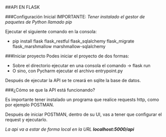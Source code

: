 ##API EN FLASK

###Configuración Inicial
IMPORTANTE: _Tener instalado el gestor de paquetes de Python llamado pip_

Ejecutar el siguiente comando en la consola:
* pip install flask flask_restful flask_sqlalchemy flask_migrate flask_marshmallow marshmallow-sqlalchemy

###Iniciar proyecto
Podes iniciar el proyecto de dos formas:
* Sobre el directorio ejecutar en una consola el comando -> flask run
* O sino, con Pycharm ejecutar el archivo entrypoint.py

Después de ejecutar la API se te creará en sqlite la base de datos.

###¿Cómo se que la API está funcionando?

Es importante tener instalado un programa que realice requests http,
como por ejemplo POSTMAN.

Después de iniciar POSTMAN, dentro de su UI, vas a tener que configurar
el request y ejecutarlo.

_La api va a estar de forma local en la URL **localhost:5000/api**_